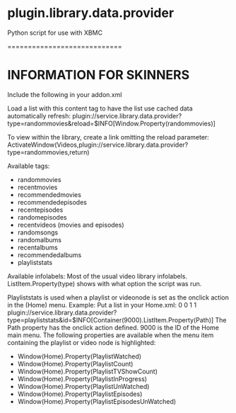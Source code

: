 plugin.library.data.provider
============================

Python script for use with XBMC

============================

INFORMATION FOR SKINNERS
============================

Include the following in your addon.xml
<import addon="service.library.data.provider" version="0.0.4"/>

Load a list with this content tag to have the list use cached data automatically refresh:
<content target="video">plugin://service.library.data.provider?type=randommovies&amp;reload=$INFO[Window.Property(randommovies)]</content>

To view within the library, create a link omitting the reload parameter:
<onclick>ActivateWindow(Videos,plugin://service.library.data.provider?type=randommovies,return)</onclick>

Available tags:
-   randommovies
-   recentmovies
-   recommendedmovies
-   recommendedepisodes
-   recentepisodes
-   randomepisodes
-   recentvideos (movies and episodes)
-   randomsongs
-   randomalbums
-   recentalbums
-   recommendedalbums
-	playliststats

Available infolabels:
Most of the usual video library infolabels. 
ListItem.Property(type) shows with what option the script was run.

Playliststats is used when a playlist or videonode is set as the onclick action in the (Home) menu.
Example:
Put a list in your Home.xml:
				<control type="list" id="43260">
					<posx>0</posx>
					<posy>0</posy>
					<width>1</width>
					<height>1</height>
					<focusedlayout/>
					<itemlayout/>
					<content>plugin://service.library.data.provider?type=playliststats&amp;id=$INFO[Container(9000).ListItem.Property(Path)]</content>
				</control>
The Path property has the onclick action defined. 
9000 is the ID of the Home main menu.
The following properties are available when the menu item containing the playlist or video node is highlighted:
-	Window(Home).Property(PlaylistWatched)
-	Window(Home).Property(PlaylistCount)
-	Window(Home).Property(PlaylistTVShowCount)
-	Window(Home).Property(PlaylistInProgress)
-	Window(Home).Property(PlaylistUnWatched)
-	Window(Home).Property(PlaylistEpisodes)
-	Window(Home).Property(PlaylistEpisodesUnWatched)




